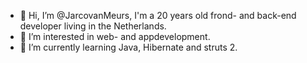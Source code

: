- 👋 Hi, I’m @JarcovanMeurs, I'm a 20 years old frond- and back-end developer living in the Netherlands. 
- 👀 I’m interested in web- and appdevelopment.
- 🌱 I’m currently learning Java, Hibernate and struts 2.

<!---
JarcovanMeurs/JarcovanMeurs is a ✨ special ✨ repository because its `README.md` (this file) appears on your GitHub profile.
You can click the Preview link to take a look at your changes.
--->
